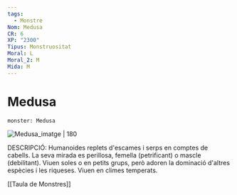 ```yaml
---
tags:
  - Monstre
Nom: Medusa
CR: 6
XP: "2300"
Tipus: Monstruositat
Moral: L
Moral_2: M
Mida: M
---
```

# Medusa

```statblock
monster: Medusa
```

![Medusa_imatge | 180](https://www.dndbeyond.com/avatars/thumbnails/30833/355/1000/1000/638063862056716335.png)

DESCRIPCIÓ: 
Humanoides replets d'escames i serps en comptes de cabells. La seva mirada es perillosa, femella (petrificant) o mascle (debilitant). Viuen soles o en petits grups, però adoren la dominació d'altres espècies i les riqueses. Viuen en climes temperats.

[[Taula de Monstres]]